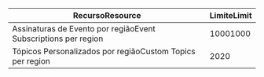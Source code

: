 | <span data-ttu-id="50d21-101">Recurso</span><span class="sxs-lookup"><span data-stu-id="50d21-101">Resource</span></span> | <span data-ttu-id="50d21-102">Limite</span><span class="sxs-lookup"><span data-stu-id="50d21-102">Limit</span></span> |
| --- | --- |
| <span data-ttu-id="50d21-103">Assinaturas de Evento por região</span><span class="sxs-lookup"><span data-stu-id="50d21-103">Event Subscriptions per region</span></span> |<span data-ttu-id="50d21-104">1000</span><span class="sxs-lookup"><span data-stu-id="50d21-104">1000</span></span> |
| <span data-ttu-id="50d21-105">Tópicos Personalizados por região</span><span class="sxs-lookup"><span data-stu-id="50d21-105">Custom Topics per region</span></span> |<span data-ttu-id="50d21-106">20</span><span class="sxs-lookup"><span data-stu-id="50d21-106">20</span></span> |
